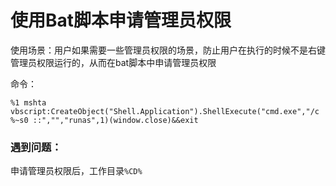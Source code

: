# 使用Bat脚本申请管理员权限

使用场景：用户如果需要一些管理员权限的场景，防止用户在执行的时候不是右键管理员权限运行的，从而在bat脚本中申请管理员权限

命令：

```
%1 mshta vbscript:CreateObject("Shell.Application").ShellExecute("cmd.exe","/c %~s0 ::","","runas",1)(window.close)&&exit
```

### 遇到问题：

申请管理员权限后，工作目录`%CD%`

